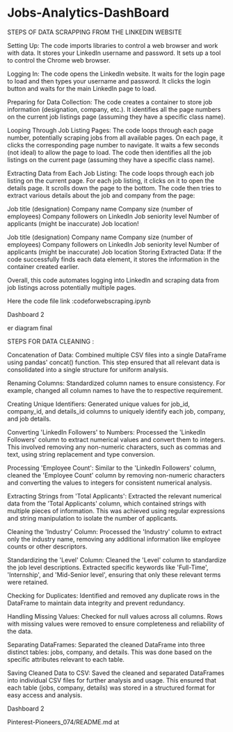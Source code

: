 # Jobs-Analytics-DashBoard
STEPS OF DATA SCRAPPING FROM THE LINKEDIN WEBSITE

Setting Up: The code imports libraries to control a web browser and work with data. It stores your LinkedIn username and password. It sets up a tool to control the Chrome web browser.

Logging In: The code opens the LinkedIn website. It waits for the login page to load and then types your username and password. It clicks the login button and waits for the main LinkedIn page to load.

Preparing for Data Collection: The code creates a container to store job information (designation, company, etc.). It identifies all the page numbers on the current job listings page (assuming they have a specific class name).

Looping Through Job Listing Pages: The code loops through each page number, potentially scraping jobs from all available pages. On each page, it clicks the corresponding page number to navigate. It waits a few seconds (not ideal) to allow the page to load. The code then identifies all the job listings on the current page (assuming they have a specific class name).

Extracting Data from Each Job Listing: The code loops through each job listing on the current page. For each job listing, it clicks on it to open the details page. It scrolls down the page to the bottom. The code then tries to extract various details about the job and company from the page:

Job title (designation) Company name Company size (number of employees) Company followers on LinkedIn Job seniority level Number of applicants (might be inaccurate) Job location!

Job title (designation)
Company name
Company size (number of employees)
Company followers on LinkedIn
Job seniority level
Number of applicants (might be inaccurate)
Job location
Storing Extracted Data: If the code successfully finds each data element, it stores the information in the container created earlier.

Overall, this code automates logging into LinkedIn and scraping data from job listings across potentially multiple pages.

Here the code file link :codeforwebscraping.ipynb

Dashboard 2

er diagram final

STEPS FOR DATA CLEANING :

Concatenation of Data: Combined multiple CSV files into a single DataFrame using pandas' concat() function. This step ensured that all relevant data is consolidated into a single structure for uniform analysis.

Renaming Columns: Standardized column names to ensure consistency. For example, changed all column names to have the to respective requirement.

Creating Unique Identifiers: Generated unique values for job_id, company_id, and details_id columns to uniquely identify each job, company, and job details.

Converting 'LinkedIn Followers' to Numbers: Processed the 'LinkedIn Followers' column to extract numerical values and convert them to integers. This involved removing any non-numeric characters, such as commas and text, using string replacement and type conversion.

Processing 'Employee Count': Similar to the 'LinkedIn Followers' column, cleaned the 'Employee Count' column by removing non-numeric characters and converting the values to integers for consistent numerical analysis.

Extracting Strings from 'Total Applicants': Extracted the relevant numerical data from the 'Total Applicants' column, which contained strings with multiple pieces of information. This was achieved using regular expressions and string manipulation to isolate the number of applicants.

Cleaning the 'Industry' Column: Processed the 'Industry' column to extract only the industry name, removing any additional information like employee counts or other descriptors.

Standardizing the 'Level' Column: Cleaned the 'Level' column to standardize the job level descriptions. Extracted specific keywords like 'Full-Time', 'Internship', and 'Mid-Senior level', ensuring that only these relevant terms were retained.

Checking for Duplicates: Identified and removed any duplicate rows in the DataFrame to maintain data integrity and prevent redundancy.

Handling Missing Values: Checked for null values across all columns. Rows with missing values were removed to ensure completeness and reliability of the data.

Separating DataFrames: Separated the cleaned DataFrame into three distinct tables: jobs, company, and details. This was done based on the specific attributes relevant to each table.

Saving Cleaned Data to CSV: Saved the cleaned and separated DataFrames into individual CSV files for further analysis and usage. This ensured that each table (jobs, company, details) was stored in a structured format for easy access and analysis.

Dashboard 2

Pinterest-Pioneers_074/README.md at
